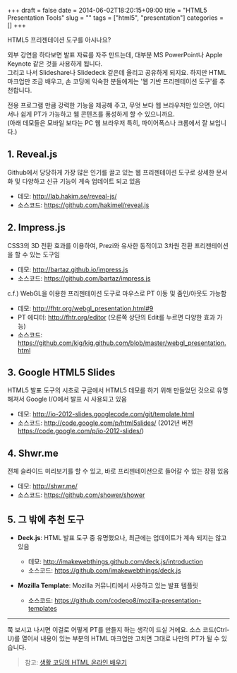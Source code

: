 +++ 
draft = false
date = 2014-06-02T18:20:15+09:00
title = "HTML5 Presentation Tools"
slug = "" 
tags = ["html5", "presentation"]
categories = []
+++

HTML5 프리젠테이션 도구를 아시나요?

외부 강연을 하다보면 발표 자료를 자주 만드는데, 대부분 MS PowerPoint나 Apple Keynote 같은 것을 사용하게 됩니다.  
그리고 나서 Slideshare나 Slidedeck 같은데 올리고 공유하게 되지요. 하지만 HTML 마크업만 조금 배우고, 손 코딩에 익숙한 분들에게는 '웹 기반 프리젠테이션 도구'를 추천합니다.

전용 프로그램 만큼 강력한 기능을 제공해 주고, 무엇 보다 웹 브라우저만 있으면, 어디서나 쉽게 PT가 가능하고 웹 콘텐츠를 풍성하게 할 수 있으니까요.  
(아래 데모들은 모바일 보다는 PC 웹 브라우저 특히, 파이어폭스나 크롬에서 잘 보입니다.)


## 1. Reveal.js

Github에서 당당하게 가장 많은 인기를 끌고 있는 웹 프리젠테이션 도구로 상세한 문서화 및 다양하고 신규 기능이 계속 업데이트 되고 있음

* 데모: http://lab.hakim.se/reveal-js/
* 소스코드: https://github.com/hakimel/reveal.js


## 2. Impress.js

CSS3의 3D 전환 효과를 이용하여, Prezi와 유사한 동적이고 3차원 전환 프리젠테이션을 할 수 있는 도구임

* 데모: http://bartaz.github.io/impress.js
* 소스코드: https://github.com/bartaz/impress.js  
  
c.f.) WebGL을 이용한 프리젠테이션 도구로 마우스로 PT 이동 및 줌인/아웃도 가능함

* 데모: http://fhtr.org/webgl_presentation.html#9
* PT 에디터: http://fhtr.org/editor (오른쪽 상단의 Edit를 누르면 다양한 효과 가능)
* 소스코드: https://github.com/kig/kig.github.com/blob/master/webgl_presentation.html


## 3. Google HTML5 Slides

HTML5 발표 도구의 시초로 구글에서 HTML5 데모를 하기 위해 만들었던 것으로 유명해져서 Google I/O에서 발표 시 사용되고 있음

* 데모: http://io-2012-slides.googlecode.com/git/template.html
* 소스코드: http://code.google.com/p/html5slides/ (2012년 버전 https://code.google.com/p/io-2012-slides/)


## 4. Shwr.me

전체 슬라이드 미리보기를 할 수 있고, 바로 프리젠테이션으로 들어갈 수 있는 장점 있음

* 데모: http://shwr.me/
* 소스코드: https://github.com/shower/shower


## 5. 그 밖에 추천 도구

- **Deck.js**: HTML 발표 도구 중 유명했으나, 최근에는 업데이트가 계속 되지는 않고 있음

  * 데모: http://imakewebthings.github.com/deck.js/introduction
  * 소스코드: https://github.com/imakewebthings/deck.js

- **Mozilla Template**: Mozilla 커뮤니티에서 사용하고 있는 발표 템플릿

  * 소스코드: https://github.com/codepo8/mozilla-presentation-templates

---

쭉 보시고 나시면 이걸로 어떻게 PT를 만들지 하는 생각이 드실 거에요. 소스 코드(Ctrl-U)를 열어서 내용이 있는 부분의 HTML 마크업만 고치면 그대로 나만의 PT가 될 수 있습니다.  

> 참고: [생활 코딩의 HTML 온라인 배우기](http://opentutorials.org/course/11)
